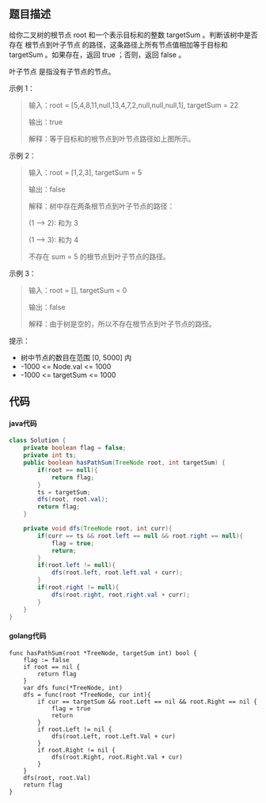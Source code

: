 ## 题目描述

给你二叉树的根节点 root 和一个表示目标和的整数 targetSum 。判断该树中是否存在 根节点到叶子节点 的路径，这条路径上所有节点值相加等于目标和 targetSum 。如果存在，返回 true ；否则，返回 false 。

叶子节点 是指没有子节点的节点。

 

示例 1：

> 输入：root = [5,4,8,11,null,13,4,7,2,null,null,null,1], targetSum = 22
>
> 输出：true
>
> 解释：等于目标和的根节点到叶节点路径如上图所示。

示例 2：

> 输入：root = [1,2,3], targetSum = 5
>
> 输出：false
> 
> 解释：树中存在两条根节点到叶子节点的路径：
>
> (1 --> 2): 和为 3
>
> (1 --> 3): 和为 4
>
> 不存在 sum = 5 的根节点到叶子节点的路径。

示例 3：

> 输入：root = [], targetSum = 0
>
> 输出：false
>
> 解释：由于树是空的，所以不存在根节点到叶子节点的路径。

 

提示：

- 树中节点的数目在范围 [0, 5000] 内
- -1000 <= Node.val <= 1000
- -1000 <= targetSum <= 1000

## 代码

#### java代码

```` java
class Solution {
    private boolean flag = false;
    private int ts;
    public boolean hasPathSum(TreeNode root, int targetSum) {
        if(root == null){
            return flag;
        }
        ts = targetSum;
        dfs(root, root.val);
        return flag;
    }

    private void dfs(TreeNode root, int curr){
        if(curr == ts && root.left == null && root.right == null){
            flag = true;
            return;
        }
        if(root.left != null){
            dfs(root.left, root.left.val + curr);
        }
        if(root.right != null){
            dfs(root.right, root.right.val + curr);
        }
    }
}
````

#### golang代码

```` golang
func hasPathSum(root *TreeNode, targetSum int) bool {
    flag := false
    if root == nil {
        return flag
    }
    var dfs func(*TreeNode, int)
    dfs = func(root *TreeNode, cur int){
        if cur == targetSum && root.Left == nil && root.Right == nil {
            flag = true
            return
        }
        if root.Left != nil {
            dfs(root.Left, root.Left.Val + cur)
        }
        if root.Right != nil {
            dfs(root.Right, root.Right.Val + cur)
        }
    }
    dfs(root, root.Val)
    return flag
}
````
